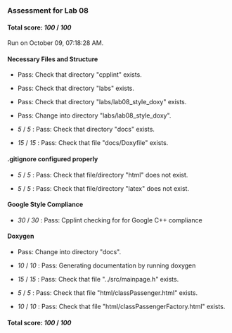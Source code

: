 ### Assessment for Lab 08

#### Total score: _100_ / _100_

Run on October 09, 07:18:28 AM.


#### Necessary Files and Structure

+ Pass: Check that directory "cpplint" exists.

+ Pass: Check that directory "labs" exists.

+ Pass: Check that directory "labs/lab08_style_doxy" exists.

+ Pass: Change into directory "labs/lab08_style_doxy".

+  _5_ / _5_ : Pass: Check that directory "docs" exists.

+  _15_ / _15_ : Pass: Check that file "docs/Doxyfile" exists.


#### .gitignore configured properly

+  _5_ / _5_ : Pass: Check that file/directory "html" does not exist.

+  _5_ / _5_ : Pass: Check that file/directory "latex" does not exist.


#### Google Style Compliance

+  _30_ / _30_ : Pass: Cpplint checking for for Google C++ compliance


#### Doxygen

+ Pass: Change into directory "docs".

+  _10_ / _10_ : Pass: Generating documentation by running doxygen

+  _15_ / _15_ : Pass: Check that file "../src/mainpage.h" exists.

+  _5_ / _5_ : Pass: Check that file "html/classPassenger.html" exists.

+  _10_ / _10_ : Pass: Check that file "html/classPassengerFactory.html" exists.

#### Total score: _100_ / _100_


